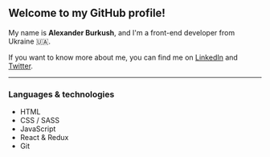 ## Welcome to my GitHub profile!

My name is **Alexander Burkush**, and I'm a front-end developer from Ukraine 🇺🇦.

If you want to know more about me, you can find me on [LinkedIn](https://www.linkedin.com/in/alexander-burkush/) and [Twitter](https://twitter.com/alexburkush).

---

### Languages & technologies

* HTML
* CSS / SASS
* JavaScript
* React & Redux
* Git
